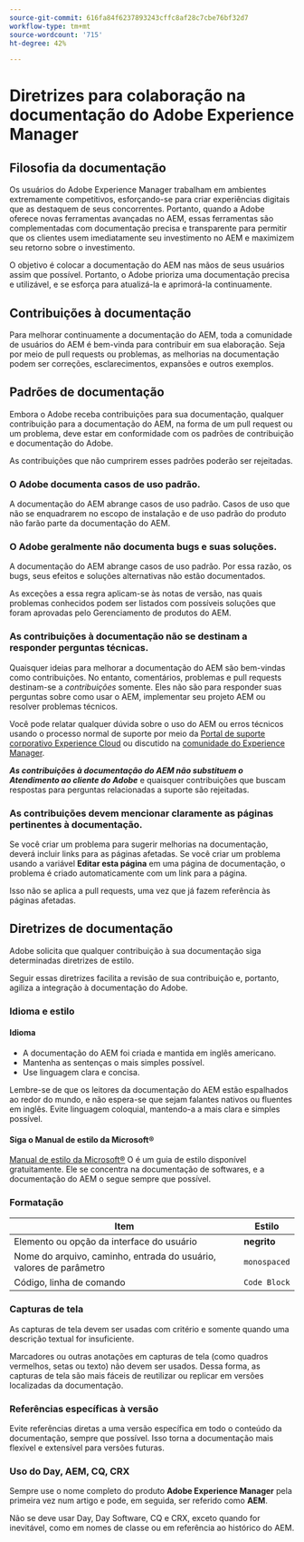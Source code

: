 ```yaml
---
source-git-commit: 616fa84f6237893243cffc8af28c7cbe76bf32d7
workflow-type: tm+mt
source-wordcount: '715'
ht-degree: 42%

---
```

# Diretrizes para colaboração na documentação do Adobe Experience Manager

## Filosofia da documentação

Os usuários do Adobe Experience Manager trabalham em ambientes extremamente competitivos, esforçando-se para criar experiências digitais que as destaquem de seus concorrentes. Portanto, quando a Adobe oferece novas ferramentas avançadas no AEM, essas ferramentas são complementadas com documentação precisa e transparente para permitir que os clientes usem imediatamente seu investimento no AEM e maximizem seu retorno sobre o investimento.

O objetivo é colocar a documentação do AEM nas mãos de seus usuários assim que possível. Portanto, o Adobe prioriza uma documentação precisa e utilizável, e se esforça para atualizá-la e aprimorá-la continuamente.

## Contribuições à documentação

Para melhorar continuamente a documentação do AEM, toda a comunidade de usuários do AEM é bem-vinda para contribuir em sua elaboração. Seja por meio de pull requests ou problemas, as melhorias na documentação podem ser correções, esclarecimentos, expansões e outros exemplos.

## Padrões de documentação

Embora o Adobe receba contribuições para sua documentação, qualquer contribuição para a documentação do AEM, na forma de um pull request ou um problema, deve estar em conformidade com os padrões de contribuição e documentação do Adobe.

As contribuições que não cumprirem esses padrões poderão ser rejeitadas.

### O Adobe documenta casos de uso padrão.

A documentação do AEM abrange casos de uso padrão. Casos de uso que não se enquadrarem no escopo de instalação e de uso padrão do produto não farão parte da documentação do AEM.

### O Adobe geralmente não documenta bugs e suas soluções.

A documentação do AEM abrange casos de uso padrão. Por essa razão, os bugs, seus efeitos e soluções alternativas não estão documentados.

As exceções a essa regra aplicam-se às notas de versão, nas quais problemas conhecidos podem ser listados com possíveis soluções que foram aprovadas pelo Gerenciamento de produtos do AEM.

### As contribuições à documentação não se destinam a responder perguntas técnicas.

Quaisquer ideias para melhorar a documentação do AEM são bem-vindas como contribuições. No entanto, comentários, problemas e pull requests destinam-se a *contribuições* somente. Eles não são para responder suas perguntas sobre como usar o AEM, implementar seu projeto AEM ou resolver problemas técnicos.

Você pode relatar qualquer dúvida sobre o uso do AEM ou erros técnicos usando o processo normal de suporte por meio da [Portal de suporte corporativo Experience Cloud](https://experienceleague.adobe.com/pt-br?support-solution=General#support) ou discutido na [comunidade do Experience Manager](https://experienceleaguecommunities.adobe.com/t5/adobe-experience-manager/ct-p/adobe-experience-manager-community?profile.language=pt).

***As contribuições à documentação do AEM não substituem o Atendimento ao cliente do Adobe*** e quaisquer contribuições que buscam respostas para perguntas relacionadas a suporte são rejeitadas.

### As contribuições devem mencionar claramente as páginas pertinentes à documentação.

Se você criar um problema para sugerir melhorias na documentação, deverá incluir links para as páginas afetadas. Se você criar um problema usando a variável **Editar esta página** em uma página de documentação, o problema é criado automaticamente com um link para a página.

Isso não se aplica a pull requests, uma vez que já fazem referência às páginas afetadas.

## Diretrizes de documentação

Adobe solicita que qualquer contribuição à sua documentação siga determinadas diretrizes de estilo.

Seguir essas diretrizes facilita a revisão de sua contribuição e, portanto, agiliza a integração à documentação do Adobe.

### Idioma e estilo

#### Idioma

* A documentação do AEM foi criada e mantida em inglês americano.
* Mantenha as sentenças o mais simples possível.
* Use linguagem clara e concisa.

Lembre-se de que os leitores da documentação do AEM estão espalhados ao redor do mundo, e não espera-se que sejam falantes nativos ou fluentes em inglês. Evite linguagem coloquial, mantendo-a a mais clara e simples possível.

#### Siga o Manual de estilo da Microsoft®

[Manual de estilo da Microsoft®](https://learn.microsoft.com/en-us/style-guide/welcome/) O é um guia de estilo disponível gratuitamente. Ele se concentra na documentação de softwares, e a documentação do AEM o segue sempre que possível.

### Formatação

| Item | Estilo |
|---|---|
| Elemento ou opção da interface do usuário | **negrito** |
| Nome do arquivo, caminho, entrada do usuário, valores de parâmetro | `monospaced` |
| Código, linha de comando | ```Code Block``` |

### Capturas de tela

As capturas de tela devem ser usadas com critério e somente quando uma descrição textual for insuficiente.

Marcadores ou outras anotações em capturas de tela (como quadros vermelhos, setas ou texto) não devem ser usados. Dessa forma, as capturas de tela são mais fáceis de reutilizar ou replicar em versões localizadas da documentação.

### Referências específicas à versão

Evite referências diretas a uma versão específica em todo o conteúdo da documentação, sempre que possível. Isso torna a documentação mais flexível e extensível para versões futuras.

### Uso do Day, AEM, CQ, CRX

Sempre use o nome completo do produto **Adobe Experience Manager** pela primeira vez num artigo e pode, em seguida, ser referido como **AEM**.

Não se deve usar Day, Day Software, CQ e CRX, exceto quando for inevitável, como em nomes de classe ou em referência ao histórico do AEM.
